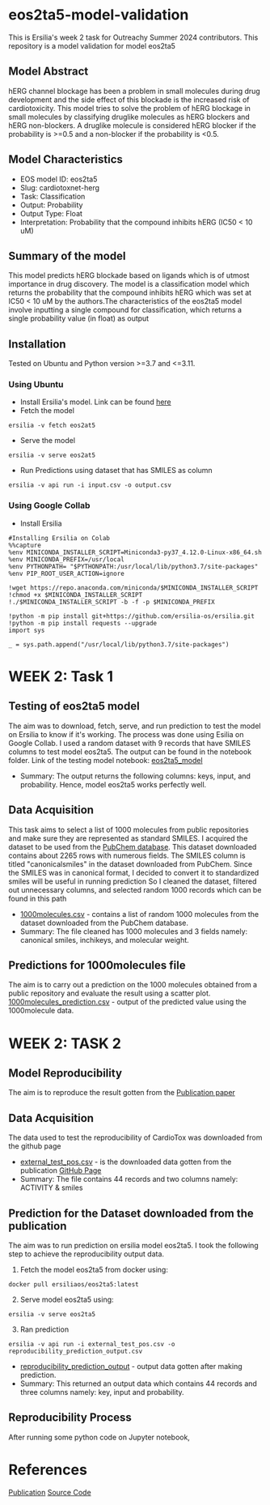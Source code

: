 # eos2ta5-model-validation
This is Ersilia's week 2 task for Outreachy Summer 2024 contributors. This repository is a model validation for model eos2ta5

## Model Abstract
hERG channel blockage has been a problem in small molecules during drug development and the side effect of this blockade is the increased risk of cardiotoxicity.
This model tries to solve the problem of hERG blockage in small molecules by classifying druglike molecules as hERG blockers and hERG non-blockers. A druglike molecule is considered 
hERG blocker if the probability is >=0.5 and a non-blocker if the probability is <0.5.

## Model Characteristics
- EOS model ID: eos2ta5
- Slug: cardiotoxnet-herg
- Task: Classification
- Output: Probability
- Output Type: Float
- Interpretation: Probability that the compound inhibits hERG (IC50 < 10 uM)
 
## Summary of the model
This model predicts hERG blockade based on ligands which is of utmost importance in drug discovery. The model is a classification model which 
returns the probability that the compound inhibits hERG which was set at IC50 < 10 uM by the authors.The characteristics of the eos2ta5 model 
involve inputting a single compound for classification, which returns a single probability value (in float) as output 

## Installation
Tested on Ubuntu and Python version >=3.7 and <=3.11. 

### Using Ubuntu
- Install Ersilia's model. Link can be found [here](https://ersilia.gitbook.io/ersilia-book/ersilia-model-hub/installation)
-  Fetch the model
```
ersilia -v fetch eos2at5
```
- Serve the model
```
ersilia -v serve eos2at5
```
- Run Predictions using dataset that has SMILES as column
 ```
ersilia -v api run -i input.csv -o output.csv
```
### Using Google Collab
- Install Ersilia
```
#Installing Ersilia on Colab
%%capture
%env MINICONDA_INSTALLER_SCRIPT=Miniconda3-py37_4.12.0-Linux-x86_64.sh
%env MINICONDA_PREFIX=/usr/local
%env PYTHONPATH= "$PYTHONPATH:/usr/local/lib/python3.7/site-packages"
%env PIP_ROOT_USER_ACTION=ignore

!wget https://repo.anaconda.com/miniconda/$MINICONDA_INSTALLER_SCRIPT
!chmod +x $MINICONDA_INSTALLER_SCRIPT
!./$MINICONDA_INSTALLER_SCRIPT -b -f -p $MINICONDA_PREFIX

!python -m pip install git+https://github.com/ersilia-os/ersilia.git
!python -m pip install requests --upgrade
import sys

_ = sys.path.append("/usr/local/lib/python3.7/site-packages")
```

# WEEK 2: Task 1

## Testing of eos2ta5 model
The aim was to download, fetch, serve, and run prediction to test the model on Ersilia to know if it's working. The process was done using Esilia on Google Collab. I used a random dataset with 9 records that have SMILES columns to test model eos2ta5. The output can be found in the notebook folder. 
Link of the testing model notebook: [eos2ta5_model](https://github.com/Ajoke23/eos2ta5-model-validation/blob/main/Notebook/Testing%20of%20model%20eos2ta5.ipynb)
- Summary: The output returns the following columns: keys, input, and probability. Hence, model eos2ta5 works perfectly well.

## Data Acquisition
This task aims to select a list of 1000 molecules from public repositories and make sure they are represented as standard SMILES.
I acquired the dataset to be used from the [PubChem database](https://pubchem.ncbi.nlm.nih.gov/classification/#hid=72). This dataset downloaded contains about 2265 rows with numerous fields. The SMILES column is titled "canonicalsmiles" in the dataset downloaded from PubChem. Since the SMILES was in canonical format, I decided to convert it to standardized smiles will be useful in running prediction
So I cleaned the dataset, filtered out unnecessary columns, and selected random 1000 records which can be found in this path
- [1000molecules.csv](https://github.com/Ajoke23/eos2ta5-model-validation/blob/main/Data/Input/1000molecules.csv) - contains a list of random 1000 molecules from the dataset downloaded from the PubChem database.
- Summary: The file cleaned has 1000 molecules and 3 fields namely: canonical smiles, inchikeys, and molecular weight.

## Predictions for 1000molecules file
The aim is to carry out a prediction on the 1000 molecules obtained from a public repository and evaluate the result using a scatter plot.
[1000molecules_prediction.csv](https://github.com/Ajoke23/eos2ta5-model-validation/blob/main/Data/Output/1000molecules_prediction.csv) - output of the predicted value using the 1000molecule data.


# WEEK 2: TASK 2
## Model Reproducibility
The aim is to reproduce the result gotten from the [Publication paper](https://jcheminf.biomedcentral.com/articles/10.1186/s13321-021-00541-z)

## Data Acquisition
The data used to test the reproducibility of CardioTox was downloaded from the github page
- [external_test_pos.csv]() - is the downloaded data gotten from the publication [GitHub Page](https://github.com/Abdulk084/CardioTox/blob/master/data/external_test_set_pos.csv)
- Summary: The file contains 44 records and two columns namely: ACTIVITY & smiles

## Prediction for the Dataset downloaded from the publication
The aim was to run prediction on ersilia model eos2ta5. I took the following step to achieve the reproducibility output data.
1. Fetch the model eos2ta5 from docker using:
```
docker pull ersiliaos/eos2ta5:latest
```
2. Serve model eos2ta5 using:
```
ersilia -v serve eos2ta5
```
3. Ran prediction
```
ersilia -v api run -i external_test_pos.csv -o reproducibility_prediction_output.csv
```
- [reproducibility_prediction_output]() - output data gotten after making prediction.
-  Summary: This returned an output data which contains 44 records and three columns namely: key, input and probability.
  
## Reproducibility Process

After running some python code on Jupyter notebook, 
# References
[Publication](https://jcheminf.biomedcentral.com/articles/10.1186/s13321-021-00541-z)
[Source Code](https://github.com/Abdulk084/CardioTox)
